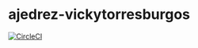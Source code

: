 # ajedrez-vickytorresburgos

[![CircleCI](https://dl.circleci.com/status-badge/img/gh/um-computacion-tm/ajedrez-2024-vickytorresburgos/tree/main.svg?style=svg)](https://dl.circleci.com/status-badge/redirect/gh/um-computacion-tm/ajedrez-2024-vickytorresburgos/tree/main)
